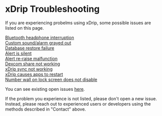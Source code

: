 # xDrip Troubleshooting  
  
If you are experiencing probelms using xDrip, some possible issues are listed on this page.  
  
  
[Bluetooth headphone interruption](./Bluetooth-headphone-interruption.md)  
[Custom sound/alarm grayed out](./Custom-sound-grayed-out.md)  
[Database restore failure](./Database-restore-failure.md)  
[Alert is silent](./Silent-alert.md)  
[Alert re-raise malfunction](./Alert-re‐raise-malfunction.md)  
[Dexcom share not working](./Dexcom-share-delta-format-change.md)  
[xDrip sync not working](./xDrip-Sync-not-working.md)  
[xDrip causes apps to restart](./RestartingApps.md)  
[Number wall on lock screen does not disable](./NumberWallDisable.md)  

You can see existing open issues [here](https://github.com/NightscoutFoundation/xDrip/issues).  
  
If the problem you experience is not listed, please don't open a new issue.  Instead, please reach out to experienced users or developers using the methods described in "Contact" above.  
